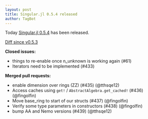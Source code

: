 ```yaml
---
layout: post
title: Singular.jl 0.5.4 released
author: TagBot
---
```


Today [Singular.jl 0.5.4](https://github.com/oscar-system/Singular.jl/releases/tag/v0.5.4) has
been released.

[Diff since v0.5.3](https://github.com/oscar-system/Singular.jl/compare/v0.5.3...v0.5.4)


**Closed issues:**
- things to re-enable once n_unknown is working again (#61)
- Iterators need to be implemented (#433)

**Merged pull requests:**
- enable dimension over rings (ZZ) (#435) (@tthsqe12)
- Access caches using `get!` / `AbstractAlgebra.get_cached!` (#436) (@fingolfin)
- Move base_ring to start of our structs (#437) (@fingolfin)
- Verify some type parameters in constructors (#438) (@fingolfin)
- bump AA and Nemo versions (#439) (@tthsqe12)
